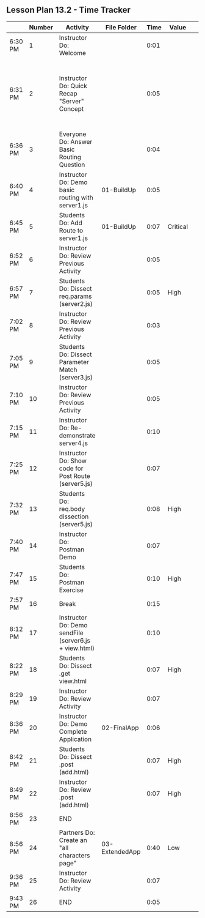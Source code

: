 ## Lesson Plan 13.2 - Time Tracker

|         | Number | Activity                                              | File Folder    | Time | Value    |     | Notes                                                                           |     |     |     |     |     |     |     |     |
| ------- | ------ | ----------------------------------------------------- | -------------- | ---- | -------- | --- | ------------------------------------------------------------------------------- | --- | --- | --- | --- | --- | --- | --- | --- |
| 6:30 PM | 1      | Instructor Do: Welcome                                |                | 0:01 |          |     | High or Critical Activities:                                                    |     |     |     |     |     |     |     |     |
| 6:31 PM | 2      | Instructor Do: Quick Recap "Server" Concept           |                | 0:05 |          |     | Are worth spending extra moments on in class and/or may be pivotal to homework. |     |     |     |     |     |     |     |     |
| 6:36 PM | 3      | Everyone Do: Answer Basic Routing Question            |                | 0:04 |          |     |                                                                                 |     |     |     |     |     |     |     |     |
| 6:40 PM | 4      | Instructor Do: Demo basic routing with server1.js     | 01-BuildUp     | 0:05 |          |     |                                                                                 |     |     |     |     |     |     |     |     |
| 6:45 PM | 5      | Students Do: Add Route to server1.js                  | 01-BuildUp     | 0:07 | Critical |     |                                                                                 |     |     |     |     |     |     |     |     |
| 6:52 PM | 6      | Instructor Do: Review Previous Activity               |                | 0:05 |          |     |                                                                                 |     |     |     |     |     |     |     |     |
| 6:57 PM | 7      | Students Do: Dissect req.params (server2.js)          |                | 0:05 | High     |     |                                                                                 |     |     |     |     |     |     |     |     |
| 7:02 PM | 8      | Instructor Do: Review Previous Activity               |                | 0:03 |          |     |                                                                                 |     |     |     |     |     |     |     |     |
| 7:05 PM | 9      | Students Do: Dissect Parameter Match (server3.js)     |                | 0:05 |          |     |                                                                                 |     |     |     |     |     |     |     |     |
| 7:10 PM | 10     | Instructor Do: Review Previous Activity               |                | 0:05 |          |     |                                                                                 |     |     |     |     |     |     |     |     |
| 7:15 PM | 11     | Instructor Do: Re-demonstrate server4.js              |                | 0:10 |          |     |                                                                                 |     |     |     |     |     |     |     |     |
| 7:25 PM | 12     | Instructor Do: Show code for Post Route (server5.js)  |                | 0:07 |          |     |                                                                                 |     |     |     |     |     |     |     |     |
| 7:32 PM | 13     | Students Do: req.body dissection (server5.js)         |                | 0:08 | High     |     |                                                                                 |     |     |     |     |     |     |     |     |
| 7:40 PM | 14     | Instructor Do: Postman Demo                           |                | 0:07 |          |     |                                                                                 |     |     |     |     |     |     |     |     |
| 7:47 PM | 15     | Students Do: Postman Exercise                         |                | 0:10 | High     |     |                                                                                 |     |     |     |     |     |     |     |     |
| 7:57 PM | 16     | Break                                                 |                | 0:15 |          |     |                                                                                 |     |     |     |     |     |     |     |     |
| 8:12 PM | 17     | Instructor Do: Demo sendFile (server6.js + view.html) |                | 0:10 |          |     |                                                                                 |     |     |     |     |     |     |     |     |
| 8:22 PM | 18     | Students Do: Dissect .get view.html                   |                | 0:07 | High     |     |                                                                                 |     |     |     |     |     |     |     |     |
| 8:29 PM | 19     | Instructor Do: Review Activity                        |                | 0:07 |          |     |                                                                                 |     |     |     |     |     |     |     |     |
| 8:36 PM | 20     | Instructor Do: Demo Complete Application              | 02-FinalApp    | 0:06 |          |     |                                                                                 |     |     |     |     |     |     |     |     |
| 8:42 PM | 21     | Students Do: Dissect .post (add.html)                 |                | 0:07 | High     |     |                                                                                 |     |     |     |     |     |     |     |     |
| 8:49 PM | 22     | Instructor Do: Review .post (add.html)                |                | 0:07 | High     |     |                                                                                 |     |     |     |     |     |     |     |     |
| 8:56 PM | 23     | END                                                   |                |      |          |     |                                                                                 |     |     |     |     |     |     |     |     |
| 8:56 PM | 24     | Partners Do: Create an "all characters page"          | 03-ExtendedApp | 0:40 | Low      |     |                                                                                 |     |     |     |     |     |     |     |     |
| 9:36 PM | 25     | Instructor Do: Review Activity                        |                | 0:07 |          |     |                                                                                 |     |     |     |     |     |     |     |     |
| 9:43 PM | 26     | END                                                   |                | 0:05 |          |     |                                                                                 |     |     |     |     |     |     |     |     |
